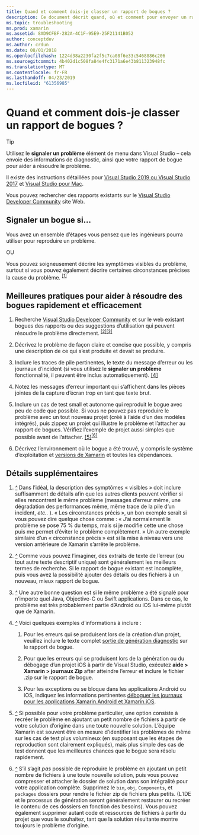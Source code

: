 ```yaml
---
title: Quand et comment dois-je classer un rapport de bogues ?
description: Ce document décrit quand, où et comment pour envoyer un rapport de bogue. Il fournit également les meilleures pratiques qui permettent aux ingénieurs de mieux diagnostiquer le problème de rapport de bogue.
ms.topic: troubleshooting
ms.prod: xamarin
ms.assetid: 8AD9CFBF-282A-4C1F-95E9-25F21141B052
author: conceptdev
ms.author: crdun
ms.date: 08/01/2018
ms.openlocfilehash: 1224d38a2230fa2f5c7ca08f6e33c5468886c206
ms.sourcegitcommit: 4b402d1c508fa84e4fc3171a6e43b811323948fc
ms.translationtype: MT
ms.contentlocale: fr-FR
ms.lasthandoff: 04/23/2019
ms.locfileid: "61356985"
---
```

# <a name="when-and-how-should-i-file-a-bug-report"></a>Quand et comment dois-je classer un rapport de bogues ?

> [!TIP]
> Utilisez le **signaler un problème** élément de menu dans Visual Studio &ndash; cela envoie des informations de diagnostic, ainsi que votre rapport de bogue pour aider à résoudre le problème.
>
> Il existe des instructions détaillées pour [Visual Studio 2019 ou Visual Studio 2017](https://docs.microsoft.com/visualstudio/ide/how-to-report-a-problem-with-visual-studio) et [Visual Studio pour Mac](https://docs.microsoft.com/visualstudio/mac/report-a-problem).
>
> Vous pouvez rechercher des rapports existants sur le [Visual Studio Developer Community](https://developercommunity.visualstudio.com/) site Web.

## <a name="file-a-bug-if"></a>Signaler un bogue si...

Vous avez un ensemble d’étapes vous pensez que les ingénieurs pourra utiliser pour reproduire un problème.

OU

Vous pouvez soigneusement décrire les symptômes visibles du problème, surtout si vous pouvez également décrire certaines circonstances précises la cause du problème. <sup> [[1]](#note-1)</sup>

## <a name="best-practices-to-help-address-bugs-quickly-and-efficiently"></a>Meilleures pratiques pour aider à résoudre des bogues rapidement et efficacement

1. <a name="ref-1" />Recherche [Visual Studio Developer Community](https://developercommunity.visualstudio.com/) et sur le web existant bogues des rapports ou des suggestions d’utilisation qui peuvent résoudre le problème directement.<sup> [[2]](#note-2)</sup><sup>[[3]](#note-3)</sup>

1. <a name="ref-2" />Décrivez le problème de façon claire et concise que possible, y compris une description de ce qui s’est produite et devait se produire.

1. <a name="ref-3" />Inclure les traces de pile pertinentes, le texte du message d’erreur ou les journaux d’incident (si vous utilisez le **signaler un problème** fonctionnalité, il peuvent être inclus automatiquement). <sup>[[4]](#note-4)</sup>

1. <a name="ref-4" />Notez les messages d’erreur important qui s’affichent dans les pièces jointes de la capture d’écran trop en tant que texte brut.

1. <a name="ref-5" />Inclure un cas de test small et autonome qui reproduit le bogue avec peu de code que possible.  Si vous ne pouvez pas reproduire le problème avec un tout nouveau projet (créé à l’aide d’un des modèles intégrés), puis zippez un projet qui illustre le problème et l’attacher au rapport de bogues.  Vérifiez l’exemple de projet aussi simples que possible avant de l’attacher. <sup> [[5]](#note-5)</sup><sup>[[6]](#note-6)</sup>

1. <a name="ref-6" />Décrivez l’environnement où le bogue a été trouvé, y compris le système d’exploitation et [versions de Xamarin](~/cross-platform/troubleshooting/questions/version-logs.md) et toutes les dépendances.

## <a name="additional-details"></a>Détails supplémentaires

1. <a name="note-1" />[*^*](#ref-1) Dans l’idéal, la description des symptômes « visibles » doit inclure suffisamment de détails afin que les autres clients peuvent vérifier si elles rencontrent le même problème (messages d’erreur même, une dégradation des performances même, même trace de la pile d’un incident, _etc.._ ). « Les circonstances précis », un bon exemple serait si vous pouvez dire quelque chose comme : « J’ai normalement le problème se pose 75 % du temps, mais si je modifie cette une chose puis me permet d’éviter le problème complètement. » Un autre exemple similaire d’un « circonstance précis » est si la mise à niveau vers une version antérieure de Xamarin s’arrête le problème.

1. <a name="note-2" />[*^*](#ref-2) Comme vous pouvez l’imaginer, des extraits de texte de l’erreur (ou tout autre texte descriptif unique) sont généralement les meilleurs termes de recherche. Si le rapport de bogue existant est incomplète, puis vous avez la possibilité ajouter des détails ou des fichiers à un nouveau, mieux rapport de bogue.

1. <a name="note-3" />[*^*](#ref-3) Une autre bonne question est si le même problème a été signalé pour n’importe quel Java, Objective-C ou Swift applications. Dans ce cas, le problème est très probablement partie d’Android ou iOS lui-même plutôt que de Xamarin.

1. <a name="note-4" />[*^*](#ref-4) Voici quelques exemples d’informations à inclure :

    1. Pour les erreurs qui se produisent lors de la création d’un projet, veuillez inclure le texte complet [sortie de génération diagnostic](~/android/troubleshooting/troubleshooting.md#Diagnostic_MSBuild_Output) sur le rapport de bogue.

    1. Pour que les erreurs qui se produisent lors de la génération ou du débogage d’un projet iOS à partir de Visual Studio, exécutez **aide > Xamarin > journaux Zip** after atteindre l’erreur et inclure le fichier .zip sur le rapport de bogue.

    1. Pour les exceptions ou se bloque dans les applications Android ou iOS, indiquez les informations pertinentes [déboguer les journaux pour les applications Xamarin.Android et Xamarin.iOS](~/cross-platform/troubleshooting/questions/version-logs.md#debug-logs-for-xamarin-apps).

1. <a name="note-5" />[*^*](#ref-5) Si possible pour votre problème particulier, une option consiste à recréer le problème en ajoutant un petit nombre de fichiers à partir de votre solution d’origine dans une toute nouvelle solution. L’équipe Xamarin est souvent être en mesure d’identifier les problèmes de même sur les cas de test plus volumineux (en supposant que les étapes de reproduction sont clairement expliqués), mais plus simple des cas de test donnent que les meilleures chances que le bogue sera résolu rapidement.

1. <a name="note-6" />[*^*](#ref-6) S’il s’agit _pas_ possible de reproduire le problème en ajoutant un petit nombre de fichiers à une toute nouvelle solution, puis vous pouvez compresser et attacher le dossier de solution dans son intégralité pour votre application complète. Supprimez le `bin`, `obj`, `Components`, et `packages` dossiers pour rendre le fichier zip de fichiers plus petits. (L’IDE et le processus de génération seront généralement restaurer ou recréer le contenu de ces dossiers en fonction des besoins). Vous pouvez également supprimer autant code et ressources de fichiers à partir du projet que vous le souhaitez, tant que la solution résultante montre toujours le problème d’origine.
